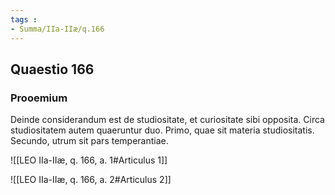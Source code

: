 ```yaml
---
tags : 
- Summa/IIa-IIæ/q.166
---
```


## Quaestio 166

### Prooemium

Deinde considerandum est de studiositate, et curiositate sibi opposita. Circa studiositatem autem quaeruntur duo. Primo, quae sit materia studiositatis. Secundo, utrum sit pars temperantiae.

![[LEO IIa-IIæ, q. 166, a. 1#Articulus 1]]

![[LEO IIa-IIæ, q. 166, a. 2#Articulus 2]]

